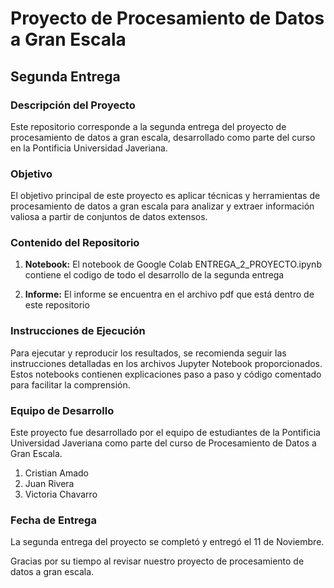 # Proyecto de Procesamiento de Datos a Gran Escala

## Segunda Entrega

### Descripción del Proyecto
Este repositorio corresponde a la segunda entrega del proyecto de procesamiento de datos a gran escala, desarrollado como parte del curso en la Pontificia Universidad Javeriana.

### Objetivo
El objetivo principal de este proyecto es aplicar técnicas y herramientas de procesamiento de datos a gran escala para analizar y extraer información valiosa a partir de conjuntos de datos extensos.

### Contenido del Repositorio
1. **Notebook:** El notebook de Google Colab ENTREGA_2_PROYECTO.ipynb contiene el codigo de todo el desarrollo de la segunda entrega

2. **Informe:** El informe se encuentra en el archivo pdf que está dentro de este repositorio

### Instrucciones de Ejecución
Para ejecutar y reproducir los resultados, se recomienda seguir las instrucciones detalladas en los archivos Jupyter Notebook proporcionados. Estos notebooks contienen explicaciones paso a paso y código comentado para facilitar la comprensión.

### Equipo de Desarrollo
Este proyecto fue desarrollado por el equipo de estudiantes de la Pontificia Universidad Javeriana como parte del curso de Procesamiento de Datos a Gran Escala.

1. Cristian Amado
2. Juan Rivera
3. Victoria Chavarro

### Fecha de Entrega
La segunda entrega del proyecto se completó y entregó el 11 de Noviembre.

Gracias por su tiempo al revisar nuestro proyecto de procesamiento de datos a gran escala. 

